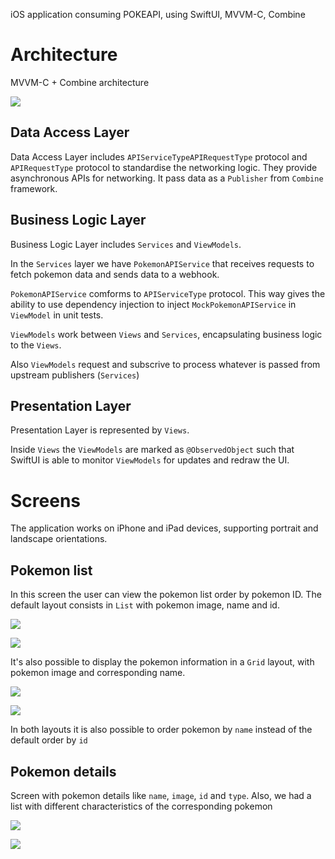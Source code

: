 iOS application consuming POKEAPI, using SwiftUI, MVVM-C, Combine


# Architecture
MVVM-C + Combine architecture

![](./PokemonLibrary/Resources/architecture.png)

## Data Access Layer

Data Access Layer includes `APIServiceTypeAPIRequestType` protocol and `APIRequestType` protocol to standardise the networking logic. They provide asynchronous APIs for networking. It pass data as a `Publisher` from `Combine` framework. 


## Business Logic Layer

Business Logic Layer includes `Services` and `ViewModels`. 

In the `Services` layer we have `PokemonAPIService` that receives requests to fetch pokemon data and sends data to a webhook.

`PokemonAPIService` comforms to `APIServiceType` protocol. This way gives the ability to use dependency injection to inject `MockPokemonAPIService` in `ViewModel` in unit tests.

`ViewModels` work between `Views` and `Services`, encapsulating business logic to the `Views`. 

 Also `ViewModels` request and subscrive to process whatever is passed from upstream publishers (`Services`)

## Presentation Layer

Presentation Layer is represented by `Views`.

Inside `Views` the `ViewModels` are marked as `@ObservedObject` such that SwiftUI is able to monitor `ViewModels` for updates and redraw the UI.

# Screens

The application works on iPhone and iPad devices, supporting portrait and landscape orientations. 

## Pokemon list

In this screen the user can view the pokemon list order by pokemon ID. The default layout consists in `List` with pokemon image, name and id.

![](./PokemonLibrary/Resources/list_portrait.png)

![](./PokemonLibrary/Resources/list_landescape.png)


It's also possible to display the pokemon information in a `Grid` layout, with pokemon image and corresponding name.

![](./PokemonLibrary/Resources/grid_portrait.png)

![](./PokemonLibrary/Resources/grid_landescape.png)


In both layouts it is also possible to order pokemon by `name` instead of the default order by `id`

## Pokemon details

Screen with pokemon details like `name`, `image`, `id` and `type`. Also, we had a list with different characteristics of the corresponding pokemon

![](./PokemonLibrary/Resources/details_portrait.png)

![](./PokemonLibrary/Resources/details_landescape_1.png)

